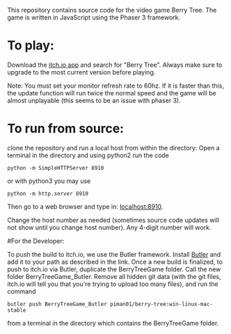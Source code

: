 This repository contains source code for the video game Berry Tree. The game is written in JavaScript using the Phaser 3 framework.

# To play:

Download the [itch.io app](https://itch.io/app) and search for "Berry Tree". Always make sure to upgrade to the most current version before playing.

Note: You must set your monitor refresh rate to 60hz. If it is faster than this, the update function will run twice the normal speed and the game will be almost unplayable (this seems to be an issue with phaser 3).

# To run from source:

clone the repository and run a local host from within the directory:
Open a terminal in the directory and using python2 run the code

```console
python -m SimpleHTTPServer 8910
```

or with python3 you may use

```console
python -m http.server 8910
```

Then go to a web browser and type in: [localhost:8910](http://localhost:8910/).

Change the host number as needed (sometimes source code updates will not show until you change host number). Any 4-digit number will work.

#For the Developer:

To push the build to itch.io, we use the Butler framework. Install [Butler](https://itch.io/docs/butler/installing.html) and add it to your path as described in the link. Once a new build is finalized, to push to itch.io via Butler, duplicate the BerryTreeGame folder. Call the new folder BerryTreeGame_Butler. Remove all hidden git data (with the git files, itch.io will tell you that you're trying to upload too many files), and run the command

```console
butler push BerryTreeGame_Butler piman01/berry-tree:win-linux-mac-stable
```

from a terminal in the directory which contains the BerryTreeGame folder.
